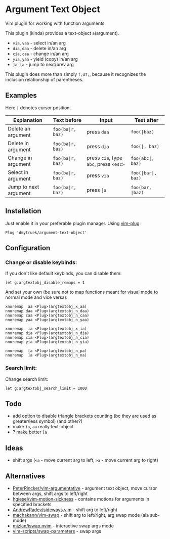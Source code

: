 # Argument Text Object
Vim plugin for working with function arguments.

This plugin (kinda) provides a text-object `a`(argument).
- `via`, `vaa` - select in/an arg
- `dia`, `daa` - delete in/an arg
- `cia`, `caa` - change in/an arg
- `yia`, `yaa` - yield (copy) in/an arg
- `]a`, `[a` - jump to next/prev arg

This plugin does more than simply `f,dT,`,
because it recognizes the inclusion relationship of parentheses.


## Examples
Here `|` denotes cursor position.

| Explanation           | Text before       | Input                                  | Text after          |
|-----------------------|-------------------|----------------------------------------|---------------------|
| Delete an argument    | `foo(ba\|r, baz)` | press `daa`                            | `foo(\|baz)`        |
| Delete in argument    | `foo(ba\|r, baz)` | press `dia`                            | `foo(\|, baz)`      |
| Change in argument    | `foo(ba\|r, baz)` | press `cia`, type `abc`, press `<esc>` | `foo(abc\|, baz)`   |
| Select in argument    | `foo(ba\|r, baz)` | press `via`                            | `foo(\|bar\|, baz)` |
| Jump to next argument | `foo(ba\|r, baz)` | press `]a`                             | `foo(bar, \|baz)`   |


## Installation
Just enable it in your preferable plugin manager.
Using [vim-plug](https://github.com/junegunn/vim-plug):
```
Plug 'dmytruek/argument-text-object'
```


## Configuration
### Change or disable keybinds:
If you don't like default keybinds, you can disable them:
```
let g:argtextobj_disable_remaps = 1
```

And set your own
(be sure not to map functions meant for visual mode to normal mode and vice versa):
```
xnoremap  aa <Plug>(argtextobj_x_aa)
nnoremap daa <Plug>(argtextobj_n_daa)
nnoremap caa <Plug>(argtextobj_n_caa)
nnoremap yaa <Plug>(argtextobj_n_yaa)

xnoremap  ia <Plug>(argtextobj_x_ia)
nnoremap dia <Plug>(argtextobj_n_dia)
nnoremap cia <Plug>(argtextobj_n_cia)
nnoremap yia <Plug>(argtextobj_n_yia)

nnoremap  [a <Plug>(argtextobj_n_pa)
nnoremap  ]a <Plug>(argtextobj_n_na)
```

### Search limit:
Change search limit:
```
let g:argtextobj_search_limit = 1000
```


## Todo
- add option to disable triangle brackets counting (bc they are used as greater/less symbol) (and other?)
- make `ia`, `aa` really text-object
- ? make better `[a`


## Ideas
- shift args (`<a` - move current arg to left, `>a` - move current arg to right)


## Alternatives
- [PeterRincker/vim-argumentative](https://github.com/PeterRincker/vim-argumentative) - argument text object, move cursor between args, shift args to left/right
- [hgiesel/vim-motion-sickness](https://github.com/hgiesel/vim-motion-sickness#field-text-objects) - contains motions for arguments in specified brackets
- [AndrewRadev/sideways.vim](https://github.com/AndrewRadev/sideways.vim) - shift arg to left/right
- [machakann/vim-swap](https://github.com/machakann/vim-swap) - shift arg to left/right, arg swap mode (ala sub-mode)
- [mizlan/iswap.nvim](https://github.com/mizlan/iswap.nvim) - interactive swap args mode
- [vim-scripts/swap-parameters](https://github.com/vim-scripts/swap-parameters) - swap args

